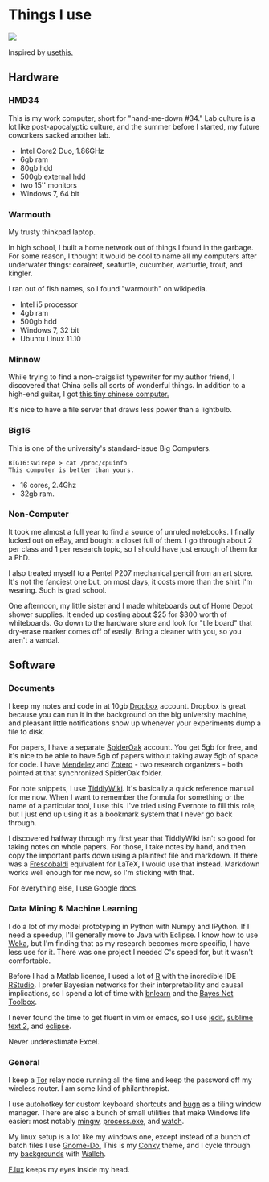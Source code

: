# Things I use

![](semiautomata.jpg)

Inspired by [usethis.](http://usesthis.com/)

## Hardware

### HMD34

This is my work computer, short for "hand-me-down #34."  Lab culture is a lot like post-apocalyptic culture, and the summer before I started, my future coworkers sacked another lab.

* Intel Core2 Duo, 1.86GHz
* 6gb ram
* 80gb hdd
* 500gb external hdd
* two 15'' monitors
* Windows 7, 64 bit

### Warmouth

My trusty thinkpad laptop.

In high school, I built a home network out of things I found in the garbage.  For some reason, I thought it would be cool to name all my computers after underwater things: coralreef, seaturtle, cucumber, warturtle, trout, and kingler.

I ran out of fish names, so I found "warmouth" on wikipedia.

* Intel i5 processor
* 4gb ram
* 500gb hdd
* Windows 7, 32 bit
* Ubuntu Linux 11.10 

### Minnow

While trying to find a non-craigslist typewriter for my author friend, I discovered that China sells all sorts of wonderful things.  In addition to a high-end guitar, I got [this tiny chinese computer.](http://www.dealextreme.com/p/standalone-bittorrent-bt-client-usb-nas-ftp-samba-printer-upnp-sharing-network-lan-server-26320)

It's nice to have a file server that draws less power than a lightbulb.

### Big16

This is one of the university's standard-issue Big Computers.

    BIG16:swirepe > cat /proc/cpuinfo
    This computer is better than yours.

* 16 cores, 2.4Ghz
* 32gb ram.


### Non-Computer

It took me almost a full year to find a source of unruled notebooks.  I finally lucked out on eBay, and bought a closet full of them.  I go through about 2 per class and 1 per research topic, so I should have just enough of them for a PhD.

I also treated myself to a Pentel P207 mechanical pencil from an art store.  It's not the fanciest one but, on most days, it costs more than the shirt I'm wearing.  Such is grad school.

One afternoon, my little sister and I made whiteboards out of Home Depot shower supplies.  It ended up costing about $25 for $300 worth of whiteboards.  Go down to the hardware store and look for "tile board" that dry-erase marker comes off of easily.  Bring a cleaner with you, so you aren't a vandal.

## Software

### Documents

I keep my notes and code in at 10gb [Dropbox](http://db.tt/hbFUfNV) account.  Dropbox is great because you can run it in the background on the big university machine, and pleasant little notifications show up whenever your experiments dump a file to disk.

For papers, I have a separate [SpiderOak](http://spideroak.com) account.  You get 5gb for free, and it's nice to be able to have 5gb of papers without taking away 5gb of space for code.  I have [Mendeley](http://www.mendeley.com/) and [Zotero](http://www.zotero.org/) - two research organizers - both pointed at that synchronized SpiderOak folder.

For note snippets, I use [TiddlyWiki](http://www.tiddlywiki.com/).  It's basically a quick reference manual for me now.  When I want to remember the formula for something or the name of a particular tool, I use this.  I've tried using Evernote to fill this role, but I just end up using it as a bookmark system that I never go back through.

I discovered halfway through my first year that TiddlyWiki isn't so good for taking notes on whole papers.  For those, I take notes by hand, and then copy the important parts down using a plaintext file and markdown.  If there was a [Frescobaldi](http://www.frescobaldi.org/index.html) equivalent for LaTeX, I would use that instead.  Markdown works well enough for me now, so I'm sticking with that.

For everything else, I use Google docs.


### Data Mining & Machine Learning

I do a lot of my model prototyping in Python with Numpy and IPython.  If I need a speedup, I'll generally move to Java with Eclipse.  I know how to use [Weka](http://www.cs.waikato.ac.nz/ml/weka/), but I'm finding that as my research becomes more specific, I have less use for it.  There was one project I needed C's speed for, but it wasn't comfortable.

Before I had a Matlab license, I used a lot of [R](http://www.r-project.org/) with the incredible IDE [RStudio](http://rstudio.org/).  I prefer Bayesian networks for their interpretability and causal implications, so I spend a lot of time with [bnlearn](http://www.bnlearn.com/) and the [Bayes Net Toolbox](http://code.google.com/p/bnt/).

I never found the time to get fluent in vim or emacs, so I use [jedit](http://www.jedit.org/), [sublime text 2](http://www.sublimetext.com/2), and [eclipse](http://www.eclipse.org/).

Never underestimate Excel.

### General

I keep a [Tor](https://www.torproject.org/about/torusers.html.en#journalist) relay node running all the time and keep the password off my wireless router.  I am some kind of philanthropist.

I use autohotkey for custom keyboard shortcuts and [bugn](http://www.autohotkey.net/~joten/bug.n.html) as a tiling window manager.  There are also a bunch of small utilities that make Windows life easier: most notably [mingw](http://mingw.org/), [process.exe](http://retired.beyondlogic.org/consulting/processutil/processutil.htm), and [watch](https://github.com/swirepe/Watch).


My linux setup is a lot like my windows one, except instead of a bunch of batch files I use [Gnome-Do.](http://do.davebsd.com/)  This is my [Conky](http://votritis.deviantart.com/art/Reloj-Conky-208415121) theme, and I cycle through my [backgrounds](http://www.dropbox.com/gallery/8705957/2/fluff/backgrounds?h=8e230d) with [Wallch](http://wall-changer.sourceforge.net/).


[F.lux](http://stereopsis.com/flux/) keeps my eyes inside my head.
